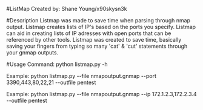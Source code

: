 #ListMap
Created by: Shane Young/x90skysn3k

#Description
Listmap was made to save time when parsing through nmap output. Listmap creates lists of IP's based on the ports you specify. Listmap can aid in creating lists of IP adresses with open ports that can be referenced by other tools. Listmap was created to save time, basically saving your fingers from typing so many 'cat' & 'cut' statements through your gnmap outputs.

#Usage
Command: python listmap.py -h

Example: python listmap.py --file nmapoutput.gnmap --port 3390,443,80,22,21 --outfile pentest

Example: python listmap.py --file nmapoutput.gnmap --ip 172.1.2.3,172.2.3.4 --outfile pentest

